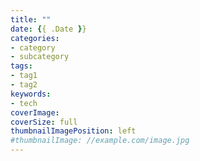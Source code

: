 ```yaml
---
title: ""
date: {{ .Date }}
categories:
- category
- subcategory
tags:
- tag1
- tag2
keywords:
- tech
coverImage:
coverSize: full
thumbnailImagePosition: left
#thumbnailImage: //example.com/image.jpg
---
```


<!--more-->

